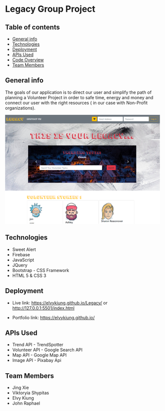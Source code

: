 # Legacy Group Project

## Table of contents

- [General info](#general-info)
- [Technologies](#technologies)
- [Deployment](#Deployment)
- [APIs Used](#APIs-Used)
- [Code Overview](#Code-Overview)
- [Team Members](#Team-Members)

## General info

The goals of our application is to direct our user and simplify the path of planning a Volunteer Project in order to safe time, energy and money and connect our user with the right resources ( in our case with Non-Profit organizations).

![screenshot](assets/imgs/final.png)

## Technologies

- Sweet Alert
- Firebase
- JavaScript
- JQuery
- Bootstrap - CSS Framework
- HTML 5 & CSS 3

## Deployment

- Live link: https://elvykiung.github.io/Legacy/ or http://127.0.0.1:5501/index.html

- Portfolio link: https://elvykiung.github.io/

## APIs Used

- Trend API - TrendSpotter
- Volunteer API - Google Search API
- Map API - Google Map API
- Image API - Pixabay Api

## Team Members

- Jing Xie
- Viktoryia Shypitas
- Elvy Kiung
- John Raphael
